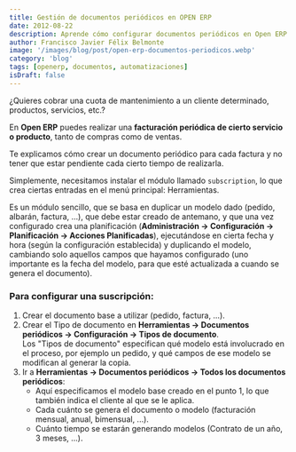 ```yaml
---
title: Gestión de documentos periódicos en OPEN ERP
date: 2012-08-22
description: Aprende cómo configurar documentos periódicos en Open ERP para automatizar la facturación de servicios o productos de manera eficiente.
author: Francisco Javier Félix Belmonte
image: '/images/blog/post/open-erp-documentos-periodicos.webp'
category: 'blog'
tags: [openerp, documentos, automatizaciones]
isDraft: false
---
```


¿Quieres cobrar una cuota de mantenimiento a un cliente determinado, productos, servicios, etc.?

En **Open ERP** puedes realizar una **facturación periódica de cierto servicio o producto**, tanto de compras como de ventas.

Te explicamos cómo crear un documento periódico para cada factura y no tener que estar pendiente cada cierto tiempo de realizarla.

Simplemente, necesitamos instalar el módulo llamado `subscription`, lo que crea ciertas entradas en el menú principal: Herramientas.

Es un módulo sencillo, que se basa en duplicar un modelo dado (pedido, albarán, factura, …), que debe estar creado de antemano, y que una vez configurado crea una planificación (**Administración → Configuración → Planificación → Acciones Planificadas**), ejecutándose en cierta fecha y hora (según la configuración establecida) y duplicando el modelo, cambiando solo aquellos campos que hayamos configurado (uno importante es la fecha del modelo, para que esté actualizada a cuando se genera el documento).

### Para configurar una suscripción:

1. Crear el documento base a utilizar (pedido, factura, …).
2. Crear el Tipo de documento en **Herramientas → Documentos periódicos → Configuración → Tipos de documento**.  
   Los "Tipos de documento" especifican qué modelo está involucrado en el proceso, por ejemplo un pedido, y qué campos de ese modelo se modifican al generar la copia.
3. Ir a **Herramientas → Documentos periódicos → Todos los documentos periódicos**:
   - Aquí especificamos el modelo base creado en el punto 1, lo que también indica el cliente al que se le aplica.
   - Cada cuánto se genera el documento o modelo (facturación mensual, anual, bimensual, ...).
   - Cuánto tiempo se estarán generando modelos (Contrato de un año, 3 meses, ...).
